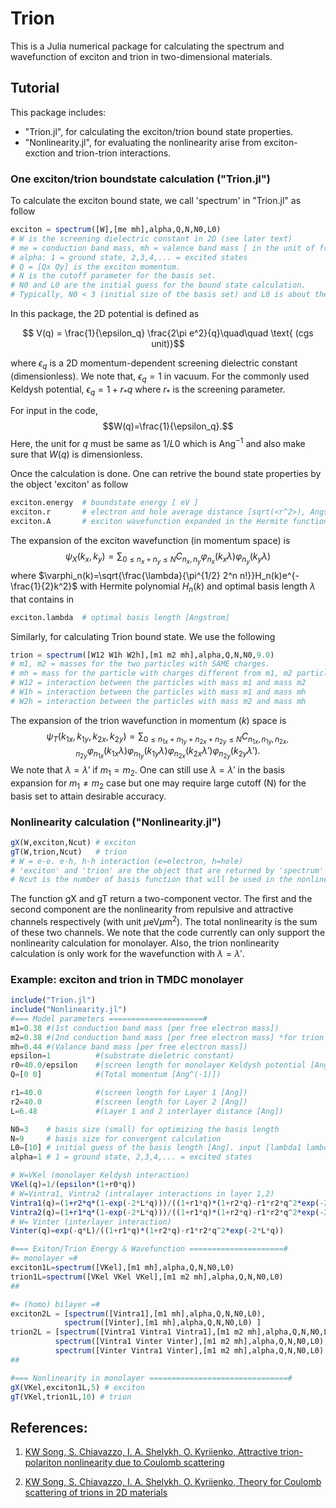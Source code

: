 # Trion
This is a Julia numerical package for calculating the spectrum and wavefunction of exciton and trion in two-dimensional materials.

## Tutorial
This package includes: 
- "Trion.jl", for calculating the exciton/trion bound state properties. 
- "Nonlinearity.jl", for evaluating the nonlinearity arise from exciton-exction and trion-trion interactions. 

### One exciton/trion boundstate calculation ("Trion.jl")

To calculate the exciton bound state, we call 'spectrum' in "Trion.jl" as follow
```julia
exciton = spectrum([W],[me mh],alpha,Q,N,N0,L0)
# W is the screening dielectric constant in 2D (see later text)
# me = conduction band mass, mh = valence band mass [ in the unit of free electron mass]
# alpha: 1 = ground state, 2,3,4,... = excited states
# Q = [Qx Qy] is the exciton momentum.
# N is the cutoff parameter for the basis set.
# N0 and L0 are the initial guess for the bound state calculation. 
# Typically, N0 < 3 (initial size of the basis set) and L0 is about the Bohr radius.
```
In this package, the 2D potential is defined as

$$ V(q) = \frac{1}{\epsilon_q} \frac{2\pi e^2}{q}\quad\quad \text{  (cgs unit)}$$

where $\epsilon_q$ is a 2D momentum-dependent screening dielectric constant (dimensionless). 
We note that, $\epsilon_q=1$ in vacuum. For the commonly used Keldysh potential, $\epsilon_q=1+r_\ast q$ where $r_\ast$ is the screening parameter. 

For input in the code,  
$$W(q)=\frac{1}{\epsilon_q}.$$
Here, the unit for $q$ must be same as $1/L0$ which is $\text{Ang}^{-1}$ and also make sure that $W(q)$ is dimensionless.

Once the calculation is done. One can retrive the bound state properties by the object 'exciton' as follow
```julia
exciton.energy  # boundstate energy [ eV ]
exciton.r       # electron and hole average distance [sqrt(<r^2>), Angstrom] 
exciton.A       # exciton wavefunction expanded in the Hermite functions basis [It's a Dictionary: [nx ny] => C_{nx, ny} ]
```
The expansion of the exciton wavefunction (in momentum space) is
$$\psi_X(k_x,k_y)=\sum_{0\leq n_x+n_y \leq N}C_{n_x,n_y} \varphi_{n_x}(k_x\lambda)\varphi_{n_y}(k_y\lambda)$$
where $\varphi_n(k)=\sqrt{\frac{\lambda}{\pi^{1/2} 2^n n!}}H_n(k)e^{-\frac{1}{2}k^2}$ with Hermite polynomial $H_n(k)$ and optimal basis length $\lambda$ that contains in
```julia
exciton.lambda  # optimal basis length [Angstrom]
```

Similarly, for calculating Trion bound state. We use the following
```julia
trion = spectrum([W12 W1h W2h],[m1 m2 mh],alpha,Q,N,N0,9.0)
# m1, m2 = masses for the two particles with SAME charges. 
# mh = mass for the particle with charges different from m1, m2 particles.  [in the unit of free electron mass]
# W12 = interaction between the particles with mass m1 and mass m2
# W1h = interaction between the particles with mass m1 and mass mh
# W2h = interaction between the particles with mass m2 and mass mh
```
The expansion of the trion wavefunction in momentum ($k$) space is
$$\psi_T(k_{1x},k_{1y},k_{2x},k_{2y})=\sum_{0\leq n_{1x}+n_{1y}+n_{2x}+n_{2y} \leq N}C_{n_{1x},n_{1y},n_{2x},n_{2y}} \varphi_{n_{1x}}(k_{1x}\lambda)\varphi_{n_{1y}}(k_{1y}\lambda) \varphi_{n_{2x}}(k_{2x}\lambda')\varphi_{n_{2y}}(k_{2y}\lambda').$$
We note that $\lambda=\lambda'$ if $m_1=m_2$. One can still use $\lambda=\lambda'$ in the basis expansion for $m_1\neq m_2$ case but one may require large cutoff (N) for the basis set to attain desirable accuracy.

### Nonlinearity calculation ("Nonlinearity.jl")
```julia
gX(W,exciton,Ncut) # exciton
gT(W,trion,Ncut)   # trion
# W = e-e. e-h, h-h interaction (e=electron, h=hole)
# 'exciton' and 'trion' are the object that are returned by 'spectrum' function.
# Ncut is the number of basis function that will be used in the nonlinearity calculation.
```
The function gX and gT return a two-component vector. The first and the second component are the nonlinearity from repulsive and attractive channels respectively (with unit $\mu\text{eV}\mu\text{m}^2$). The total nonlinearity is the sum of these two channels. We note that the code currently can only support the nonlinearity calculation for monolayer. Also, the trion nonlinearity calculation is only work for the wavefunction with $\lambda=\lambda'$. 

### Example: exciton and trion in TMDC monolayer

```julia
include("Trion.jl")
include("Nonlinearity.jl")
#=== Model parameters =====================#
m1=0.38 #(1st conduction band mass [per free electron mass])
m2=0.38 #(2nd conduction band mass [per free electron mass] *for trion only)
mh=0.44 #(Valance band mass [per free electron mass])
epsilon=1          #(substrate dieletric constant)
r0=40.0/epsilon    #(screen length for monolayer Keldysh potential [Ang])
Q=[0 0]            #(Total momentum [Ang^(-1)])

r1=40.0            #(screen length for Layer 1 [Ang])
r2=40.0            #(screen length for Layer 2 [Ang])
L=6.48             #(Layer 1 and 2 interlayer distance [Ang])

N0=3    # basis size (small) for optimizing the basis length
N=9     # basis size for convergent calculation
L0=[10] # initial guess of the basis length [Ang]. input [lambda1 lambda2] will active the optimization with 2 lengths. 
alpha=1 # 1 = ground state, 2,3,4,... = excited states

# W=VKel (monolayer Keldysh interaction)
VKel(q)=1/(epsilon*(1+r0*q))
# W=Vintra1, Vintra2 (intralayer interactions in layer 1,2) 
Vintra1(q)=(1+r2*q*(1-exp(-2*L*q)))/((1+r1*q)*(1+r2*q)-r1*r2*q^2*exp(-2*L*q))
Vintra2(q)=(1+r1*q*(1-exp(-2*L*q)))/((1+r1*q)*(1+r2*q)-r1*r2*q^2*exp(-2*L*q))
# W= Vinter (interlayer interaction)
Vinter(q)=exp(-q*L)/((1+r1*q)*(1+r2*q)-r1*r2*q^2*exp(-2*L*q))

#=== Exiton/Trion Energy & Wavefunction =====================#
#= monolayer =#
exciton1L=spectrum([VKel],[m1 mh],alpha,Q,N,N0,L0)
trion1L=spectrum([VKel VKel VKel],[m1 m2 mh],alpha,Q,N,N0,L0)
##

#= (homo) bilayer =#
exciton2L = [spectrum([Vintra1],[m1 mh],alpha,Q,N,N0,L0), 
            spectrum([Vinter],[m1 mh],alpha,Q,N,N0,L0) ]
trion2L = [spectrum([Vintra1 Vintra1 Vintra1],[m1 m2 mh],alpha,Q,N,N0,L0), 
          spectrum([Vintra1 Vinter Vinter],[m1 m2 mh],alpha,Q,N,N0,L0), 
          spectrum([Vinter Vintra1 Vinter],[m1 m2 mh],alpha,Q,N,N0,L0) ]
##

#=== Nonlinearity in monolayer ===============================#
gX(VKel,exciton1L,5) # exciton
gT(VKel,trion1L,10) # trion

```




## References:

1. [KW Song, S. Chiavazzo, I. A. Shelykh, O. Kyriienko, Attractive trion-polariton nonlinearity due to Coulomb scattering](https://arxiv.org/abs/2204.00594)
    
1. [KW Song, S. Chiavazzo, I. A. Shelykh, O. Kyriienko, Theory for Coulomb scattering of trions in 2D materials](https://arxiv.org/abs/2207.02660)

